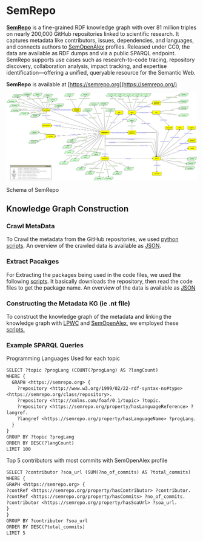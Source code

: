 # SemRepo

[**SemRepo**](https://semrepo.org/) is a fine-grained RDF knowledge graph with over 81 million triples on nearly 200,000 GitHub repositories linked to scientific research. It captures metadata like contributors, issues, dependencies, and languages, and connects authors to [SemOpenAlex](https://semopenalex.org/) profiles. Released under CC0, the data are available as RDF dumps and via a public SPARQL endpoint. SemRepo supports use cases such as research-to-code tracing, repository discovery, collaboration analysis, impact tracking, and expertise identification—offering a unified, queryable resource for the Semantic Web.


**SemRepo** is available at [https://semrepo.org](https://semrepo.org/)


![Knowledge Graph Schema](https://raw.githubusercontent.com/abdulrafay97/SemRepo/main/Suplementry-Material/kg-schema.png)


Schema of SemRepo

## Knowledge Graph Construction 

### Crawl MetaData
To Crawl the metadata from the GitHub repositories, we used [python scripts](./Crawling_GitHub_Metadata). An overview of the crawled data is available as [JSON](./Suplementry-Material/aashqar_dsclrcn-pytorch_repo.json).

### Extract Pacakges
For Extracting the packages being used in the code files, we used the following [scripts](./Extract_Libraries_From_Code). It basically downloads the repository, then read the code files to get the package name. An overview of the data is available as [JSON](./Suplementry-Material/package_example.json)

### Constructing the Metadata KG (ie .nt file)
To construct the knowledge graph of the metadata and linking the knowledge graph with [LPWC](https://linkedpaperswithcode.com) and [SemOpenAlex](https://semopenalex.org/), we employed these [scripts.](./Making_Repo_Metadata_KG)

### Example SPARQL Queries

Programming Languages Used for each topic
```sparql
SELECT ?topic ?progLang (COUNT(?progLang) AS ?langCount)
WHERE {
  GRAPH <https://semrepo.org> {
    ?repository <http://www.w3.org/1999/02/22-rdf-syntax-ns#type> <https://semrepo.org/class/repository>.
    ?repository <http://xmlns.com/foaf/0.1/topic> ?topic.
    ?repository <https://semrepo.org/property/hasLanguageReference> ?langref.
    ?langref <https://semrepo.org/property/hasLanguageName> ?progLang.
  }
}
GROUP BY ?topic ?progLang
ORDER BY DESC(?langCount)
LIMIT 100
```

Top 5 contributors with most commits with SemOpenAlex profile
```sparql
SELECT ?contributor ?soa_url (SUM(?no_of_commits) AS ?total_commits)
WHERE {
GRAPH <https://semrepo.org> {
?contRef <https://semrepo.org/property/hasContributor> ?contributor.
?contRef <https://semrepo.org/property/hasCommits> ?no_of_commits.
?contributor <https://semrepo.org/property/hasSoaUrl> ?soa_url.
}
}
GROUP BY ?contributor ?soa_url
ORDER BY DESC(?total_commits)
LIMIT 5
